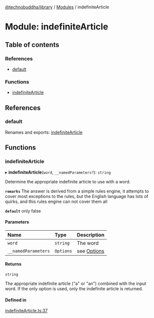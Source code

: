 [@technobuddha/library](../../README.md) / [Modules](../Modules.md) / indefiniteArticle

# Module: indefiniteArticle

## Table of contents

### References

- [default](indefiniteArticle.md#default)

### Functions

- [indefiniteArticle](indefiniteArticle.md#indefinitearticle)

## References

### default

Renames and exports: [indefiniteArticle](indefiniteArticle.md#indefinitearticle)

## Functions

### indefiniteArticle

▸ **indefiniteArticle**(`word`, `__namedParameters?`): `string`

Determine the appropriate indefinite article to use with a word.

**`remarks`** The answer is derived from a simple rules engine, it attempts to cover most exceptions
to the rules, but the English language has lots of quirks, and this rules engine can not cover them
all

**`default`** only false

#### Parameters

| Name | Type | Description |
| :------ | :------ | :------ |
| `word` | `string` | The word |
| `__namedParameters` | `Options` | see [Options](almostEquals.md#options) |

#### Returns

`string`

The appropriate indefinite article ("a" or "an") combined with the input word.  If the only
option is used, only the indefinite article is returned.

#### Defined in

[indefiniteArticle.ts:37](../../src/indefiniteArticle.ts#L37)
